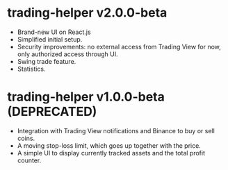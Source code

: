 # trading-helper v2.0.0-beta

* Brand-new UI on React.js
* Simplified initial setup.
* Security improvements: no external access from Trading View for now, only authorized access through UI.
* Swing trade feature.
* Statistics.

# trading-helper v1.0.0-beta (DEPRECATED)

* Integration with Trading View notifications and Binance to buy or sell coins.
* A moving stop-loss limit, which goes up together with the price.
* A simple UI to display currently tracked assets and the total profit counter.
